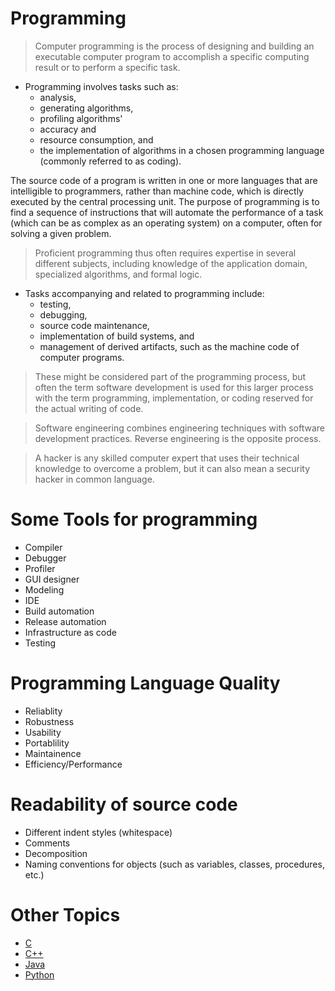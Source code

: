 # Programming

>Computer programming is the process of designing and building an executable computer program to accomplish a specific computing result or to perform a specific task. 

* Programming involves tasks such as: 
  * analysis, 
  * generating algorithms, 
  * profiling algorithms' 
  * accuracy and 
  * resource consumption, and 
  * the implementation of algorithms in a chosen programming language (commonly referred to as coding).

The source code of a program is written in one or more languages that are intelligible to programmers, rather than machine code, which is directly executed by the central processing unit. The purpose of programming is to find a sequence of instructions that will automate the performance of a task (which can be as complex as an operating system) on a computer, often for solving a given problem. 

>Proficient programming thus often requires expertise in several different subjects, including knowledge of the application domain, specialized algorithms, and formal logic.

* Tasks accompanying and related to programming include: 
  * testing, 
  * debugging, 
  * source code maintenance, 
  * implementation of build systems, and 
  * management of derived artifacts, such as the machine code of computer programs. 

>These might be considered part of the programming process, but often the term software development is used for this larger process with the term programming, implementation, or coding reserved for the actual writing of code. 

>Software engineering combines engineering techniques with software development practices. Reverse engineering is the opposite process. 

>A hacker is any skilled computer expert that uses their technical knowledge to overcome a problem, but it can also mean a security hacker in common language.

# Some Tools for programming

* Compiler 
* Debugger 
* Profiler 
* GUI designer 
* Modeling 
* IDE 
* Build automation 
* Release automation
* Infrastructure as code 
* Testing

# Programming Language Quality

* Reliablity
* Robustness
* Usability
* Portablility
* Maintainence 
* Efficiency/Performance

# Readability of source code

* Different indent styles (whitespace)
* Comments
* Decomposition
* Naming conventions for objects (such as variables, classes, procedures, etc.)

# Other Topics

* [C](./list/c.md)
* [C++](./list/cpp.md)
* [Java](./list/java.md)
* [Python](./list/python.md)